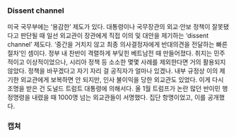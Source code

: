 ### Dissent channel

미국 국무부에는 ‘용감한’ 제도가 있다. 대통령이나 국무장관의 외교·안보 정책이 잘못됐다고 판단될 때 일선 외교관이 장관에게 직접 이의 및 대안을 제기하는 ‘dissent channel’ 제도다. ‘중간을 거치지 않고 최종 의사결정자에게 반대의견을 전달하는 빠른 절차’인 셈이다. 정부 내 찬반이 격렬하게 부딪힌 베트남전 때 만들어졌다. 취지는 민주적이고 이상적이었으나, 시리아 정책 등 소소한 몇몇 사례를 제외한다면 거의 활용되지 않았다. 정책을 바꾸겠다고 자기 자리 걸 공직자가 얼마나 있겠나. 내부 규정상 이의 제기한 외교관에게 보복하면 안 되지만, 인사 불이익을 당한 외교관도 있었다. 이게 다시 조명을 받은 건 도널드 트럼트 대통령에 의해서다. 올 1월 트럼프가 논란 많던 반이민 행정명령을 내렸을 때 1000명 넘는 외교관들이 서명했다. 집단 항명이었고, 이를 공개했다.



### 캡쳐
